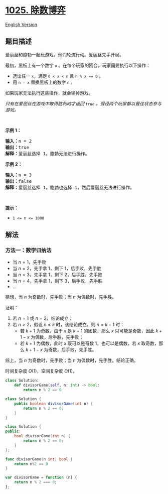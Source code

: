 # [1025. 除数博弈](https://leetcode.cn/problems/divisor-game)

[English Version](/solution/1000-1099/1025.Divisor%20Game/README_EN.md)

<!-- tags:脑筋急转弯,数学,动态规划,博弈 -->

## 题目描述

<!-- 这里写题目描述 -->

<p>爱丽丝和鲍勃一起玩游戏，他们轮流行动。爱丽丝先手开局。</p>

<p>最初，黑板上有一个数字&nbsp;<code>n</code>&nbsp;。在每个玩家的回合，玩家需要执行以下操作：</p>

<ul>
	<li>选出任一&nbsp;<code>x</code>，满足&nbsp;<code>0 &lt; x &lt; n</code>&nbsp;且&nbsp;<code>n % x == 0</code>&nbsp;。</li>
	<li>用 <code>n - x</code>&nbsp;替换黑板上的数字&nbsp;<code>n</code> 。</li>
</ul>

<p>如果玩家无法执行这些操作，就会输掉游戏。</p>

<p><em>只有在爱丽丝在游戏中取得胜利时才返回&nbsp;<code>true</code>&nbsp;。假设两个玩家都以最佳状态参与游戏。</em></p>

<p>&nbsp;</p>

<ol>
</ol>

<p><strong>示例 1：</strong></p>

<pre>
<strong>输入：</strong>n = 2
<strong>输出：</strong>true
<strong>解释：</strong>爱丽丝选择 1，鲍勃无法进行操作。
</pre>

<p><strong>示例 2：</strong></p>

<pre>
<strong>输入：</strong>n = 3
<strong>输出：</strong>false
<strong>解释：</strong>爱丽丝选择 1，鲍勃也选择 1，然后爱丽丝无法进行操作。
</pre>

<p>&nbsp;</p>

<p><strong>提示：</strong></p>

<ul>
	<li><code>1 &lt;= n &lt;= 1000</code></li>
</ul>

## 解法

### 方法一：数学归纳法

-   当 $n=1$，先手败
-   当 $n=2$，先手拿 $1$，剩下 $1$，后手败，先手胜
-   当 $n=3$，先手拿 $1$，剩下 $2$，后手胜，先手败
-   当 $n=4$，先手拿 $1$，剩下 $3$，后手败，先手胜
-   ...

猜想，当 $n$ 为奇数时，先手败；当 $n$ 为偶数时，先手胜。

证明：

1. 若 $n=1$ 或 $n=2$，结论成立；
1. 若 $n \gt 2$，假设 $n \le k$ 时，该结论成立，则 $n=k+1$ 时：
    - 若 $k+1$ 为奇数，由于 $x$ 是 $k+1$ 的因数，那么 $x$ 只可能是奇数，因此 $k+1-x$ 为偶数，后手胜，先手败；
    - 若 $k+1$ 为偶数，此时 $x$ 既可以是奇数 $1$，也可以是偶数，若 $x$ 取奇数，那么 $k+1-x$ 为奇数，后手败，先手胜。

综上，当 $n$ 为奇数时，先手败；当 $n$ 为偶数时，先手胜。结论正确。

时间复杂度 $O(1)$，空间复杂度 $O(1)$。

<!-- tabs:start -->

```python
class Solution:
    def divisorGame(self, n: int) -> bool:
        return n % 2 == 0
```

```java
class Solution {
    public boolean divisorGame(int n) {
        return n % 2 == 0;
    }
}
```

```cpp
class Solution {
public:
    bool divisorGame(int n) {
        return n % 2 == 0;
    }
};
```

```go
func divisorGame(n int) bool {
	return n%2 == 0
}
```

```js
var divisorGame = function (n) {
    return n % 2 === 0;
};
```

<!-- tabs:end -->

<!-- end -->
